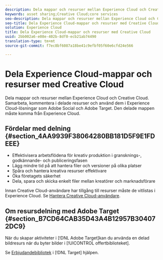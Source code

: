 ```yaml
---
description: Dela mappar och resurser mellan Experience Cloud och Creative Cloud. Samarbeta, kommentera i delade resurser och använd dem i Experience Cloud-lösningar som Social och Target. Den delade mappen måste komma från Experience Cloud.
keywords: asset sharing;Creative Cloud;core services
seo-description: Dela mappar och resurser mellan Experience Cloud och Creative Cloud. Samarbeta, kommentera i delade resurser och använd dem i Experience Cloud-lösningar som Social och Target. Den delade mappen måste komma från Experience Cloud.
seo-title: Dela Experience Cloud-mappar och resurser med Creative Cloud
solution: Experience Cloud
title: Dela Experience Cloud-mappar och resurser med Creative Cloud
uuid: 2bb002a6-e08e-402b-8df0-ecb21ab74490
translation-type: tm+mt
source-git-commit: f7ec8bf6087a18be41c9efbf05f60e6cfd24e566

---
```



# Dela Experience Cloud-mappar och resurser med Creative Cloud

Dela mappar och resurser mellan Experience Cloud och Creative Cloud. Samarbeta, kommentera i delade resurser och använd dem i Experience Cloud-lösningar som Adobe Social och Adobe Target. Den delade mappen måste komma från Experience Cloud.

## Fördelar med delning {#section_4AA9939F38064280BB181D5F9E1FDEEE}

* Effektivisera arbetsflödena för kreativ produktion i gransknings-, godkännande- och publiceringsfasen
* Lägg mindre tid på att hantera filer och versioner på olika platser
* Spåra och hantera kreativa resurser effektivare
* Öka företagets säkerhet
* Dela, spara och skicka enkelt filer mellan kreatörer och marknadsförare

Innan Creative Cloud-användare har tillgång till resurser måste de vitlistas i Experience Cloud. Se [Hantera Creative Cloud-användare](../experience-cloud-assets/t-admin-add-cc-user.md#task_F36D4F1D49B44F09A54F7371810D2752).

## Om resursdelning med Adobe Target {#section_B7CD64CAB35D43A4B12957B304072DC9}

När du skapar aktiviteter i [!DNL Adobe Target]kan du använda en delad bildresurs när du byter bilder i [!UICONTROL offertbiblioteket].

Se [Erbjudandebibliotek](https://docs.adobe.com/help/en/target/using/experiences/offers/manage-content.html) i [!DNL Target] hjälpen.

